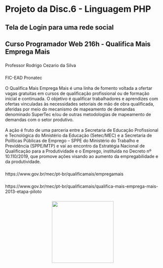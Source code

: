 <h1 <p align="left">Projeto da Disc.6 - Linguagem PHP</p> </h1>

<h2 align="left">Tela de Login para uma rede social </h2>

###

<h2 align="left">Curso Programador Web 216h - Qualifica Mais Emprega Mais</h1>

###

<p align="left">Professor Rodrigo Cezario da Silva</p>

###
<p align="left">FIC-EAD Pronatec<br><br>O Qualifica Mais Emprega Mais é uma linha de fomento voltada a ofertar vagas gratuitas em cursos de qualificação profissional ou de formação inicial e continuada. O objetivo é qualificar trabalhadores e aprendizes com ofertas vinculadas às necessidades setoriais de mão de obra qualificada, aferidas por meio do mecanismo de mapeamento de demandas denominado SuperTec e/ou de outras metodologias de mapeamento de demandas com o setor produtivo.<br><br>A ação é fruto de uma parceria entre a Secretaria de Educação Profissional e Tecnológica do Ministério da Educação (Setec/MEC) e a Secretaria de Políticas Públicas de Emprego – SPPE do Ministério do Trabalho e Previdência (SPPE/MTP) e vai ao encontro da Estratégia Nacional de Qualificação para a Produtividade e o Emprego, instituída no Decreto nº 10.110/2019, que promove ações visando ao aumento da empregabilidade e da produtividade.</p>

###
<p align="left">https://www.gov.br/mec/pt-br/qualificamais/empregamais</p>

###
<p align="left">https://www.gov.br/mec/pt-br/qualificamais/qualifica-mais-emprega-mais-2013-etapa-piloto</p>

###
<div align="center">
  <img height="200" src="https://www.gov.br/mec/pt-br/qualificamais/midias/banner_principal.png"  />
</div>
